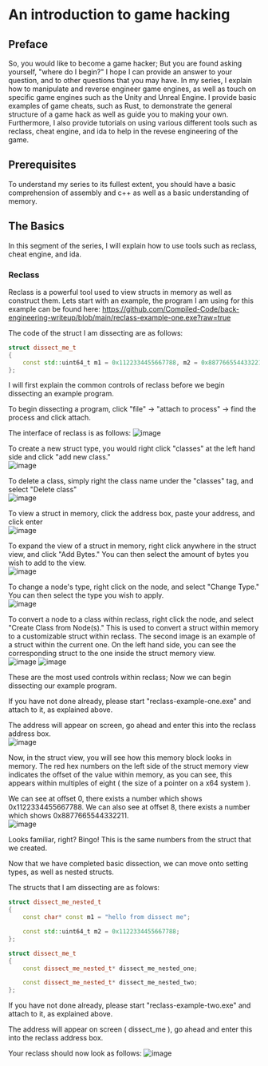 # An introduction to game hacking

## Preface
So, you would like to become a game hacker;  But you are found asking yourself, "where do I begin?"  I hope I can provide an answer to your question, and to other questions that you may have.  In my series, I explain how to manipulate and reverse engineer game engines, as well as touch on specific game engines such as the Unity and Unreal Engine.  I provide basic examples of game cheats, such as Rust, to demonstrate the general structure of a game hack as well as guide you to making your own.  Furthermore, I also provide tutorials on using various different tools such as reclass, cheat engine, and ida to help in the revese engineering of the game.

## Prerequisites
To understand my series to its fullest extent, you should have a basic comprehension of assembly and c++ as well as a basic understanding of memory.

## The Basics
In this segment of the series, I will explain how to use tools such as reclass, cheat engine, and ida.

### Reclass
Reclass is a powerful tool used to view structs in memory as well as construct them.  Lets start with an example, the program I am using for this example can be found here: https://github.com/Compiled-Code/back-engineering-writeup/blob/main/reclass-example-one.exe?raw=true

The code of the struct I am dissecting are as follows: 
```c++
struct dissect_me_t
{
	const std::uint64_t m1 = 0x1122334455667788, m2 = 0x8877665544332211;
};
```

I will first explain the common controls of reclass before we begin dissecting an example program.

To begin dissecting a program, click "file" -> "attach to process" -> find the process and click attach.

The interface of reclass is as follows:
![image](https://user-images.githubusercontent.com/75095310/130306174-ac9f98ec-a4e0-4c3a-bcf7-b21f20f2f786.png)

To create a new struct type, you would right click "classes" at the left hand side and click "add new class." 
<br />
![image](https://user-images.githubusercontent.com/75095310/130306219-730caa6c-1a64-4add-9c63-d483e77d0eb3.png)

To delete a class, simply right the class name under the "classes" tag, and select "Delete class"
<br />
![image](https://user-images.githubusercontent.com/75095310/130306312-32402a2b-570b-40e6-8b4d-7aacffde5d2f.png)

To view a struct in memory, click the address box, paste your address, and click enter
<br />
![image](https://user-images.githubusercontent.com/75095310/130306402-6356cf79-bd00-4145-ac4a-075dac29db85.png)

To expand the view of a struct in memory, right click anywhere in the struct view, and click "Add Bytes."  You can then select the amount of bytes you wish to add to the view.
<br />
![image](https://user-images.githubusercontent.com/75095310/130306677-98249a10-b8a9-45c9-93af-d73657bf6126.png)

To change a node's type, right click on the node, and select "Change Type."  You can then select the type you wish to apply.
<br />
![image](https://user-images.githubusercontent.com/75095310/130306754-a8d910dc-8e4a-4807-8297-dfec630526d7.png)

To convert a node to a class within reclass, right click the node, and select "Create Class from Node(s)."  This is used to convert a struct within memory to a customizable struct within reclass.  The second image is an example of a struct within the current one.  On the left hand side, you can see the corresponding struct to the one inside the struct memory view.
<br />
![image](https://user-images.githubusercontent.com/75095310/130306789-f1d52687-c9a2-431b-b73b-4d50f0ca895f.png)
![image](https://user-images.githubusercontent.com/75095310/130306844-0adc805f-623c-4147-b1fd-6aba9097aa5d.png)

These are the most used controls within reclass;  Now we can begin dissecting our example program.

If you have not done already, please start "reclass-example-one.exe" and attach to it, as explained above.

The address will appear on screen, go ahead and enter this into the reclass address box.
<br />
![image](https://user-images.githubusercontent.com/75095310/130306889-622f6eb6-b3e3-476a-b93f-adabef54f96f.png)

Now, in the struct view, you will see how this memory block looks in memory.  The red hex numbers on the left side of the struct memory view indicates the offset of the value within memory, as you can see, this appears within multiples of eight ( the size of a pointer on a x64 system ).

We can see at offset 0, there exists a number which shows 0x1122334455667788.  We can also see at offset 8, there exists a number which shows 0x8877665544332211.
<br />
![image](https://user-images.githubusercontent.com/75095310/130306986-0c4abb4d-2942-40a5-9853-356e2b73e14a.png)

Looks familiar, right?  Bingo!  This is the same numbers from the struct that we created.

Now that we have completed basic dissection, we can move onto setting types, as well as nested structs.

The structs that I am dissecting are as folows:
```cpp
struct dissect_me_nested_t
{
	const char* const m1 = "hello from dissect me";

	const std::uint64_t m2 = 0x1122334455667788;
};

struct dissect_me_t
{
	const dissect_me_nested_t* dissect_me_nested_one;

	const dissect_me_nested_t* dissect_me_nested_two;
};
```
If you have not done already, please start "reclass-example-two.exe" and attach to it, as explained above.

The address will appear on screen ( dissect_me ), go ahead and enter this into the reclass address box.

Your reclass should now look as follows:
![image](https://user-images.githubusercontent.com/75095310/130307314-1e781ca6-a8bc-49bb-9939-81a315fddde2.png)
